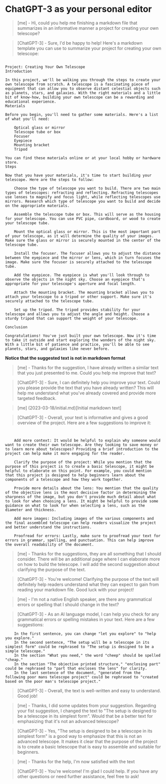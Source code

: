 # ChatGPT-3 as your personal editor

> [me] - Hi, could you help me finishing a markdown file that summarizes in an informative manner a project for creating your own telescope? 

> [ChatGPT-3] - Sure, I'd be happy to help! Here's a markdown template you can use to summarize your project for creating your own telescope:

``` text

Project: Creating Your Own Telescope
Introduction

In this project, we'll be walking you through the steps to create your own telescope from scratch. A telescope is a fascinating piece of equipment that can allow you to observe distant celestial objects such as planets, stars, and galaxies. With the right materials and a little bit of know-how, building your own telescope can be a rewarding and educational experience.
Materials

Before you begin, you'll need to gather some materials. Here's a list of what you'll need:

    Optical glass or mirror
    Telescope tube or box
    Focuser
    Eyepiece
    Mounting bracket
    Tripod

You can find these materials online or at your local hobby or hardware store.
Steps

Now that you have your materials, it's time to start building your telescope. Here are the steps to follow:

    Choose the type of telescope you want to build. There are two main types of telescopes: refracting and reflecting. Refracting telescopes use lenses to magnify and focus light, while reflecting telescopes use mirrors. Research which type of telescope you want to build and decide on the appropriate materials.

    Assemble the telescope tube or box. This will serve as the housing for your telescope. You can use PVC pipe, cardboard, or wood to create your telescope tube.

    Mount the optical glass or mirror. This is the most important part of your telescope, as it will determine the quality of your images. Make sure the glass or mirror is securely mounted in the center of the telescope tube.

    Install the focuser. The focuser allows you to adjust the distance between the eyepiece and the mirror or lens, which in turn focuses the image. Make sure the focuser is securely attached to the telescope tube.

    Add the eyepiece. The eyepiece is what you'll look through to observe the objects in the night sky. Choose an eyepiece that's appropriate for your telescope's aperture and focal length.

    Attach the mounting bracket. The mounting bracket allows you to attach your telescope to a tripod or other support. Make sure it's securely attached to the telescope tube.

    Set up the tripod. The tripod provides stability for your telescope and allows you to adjust the angle and height. Choose a sturdy tripod that can support the weight of your telescope.

Conclusion

Congratulations! You've just built your own telescope. Now it's time to take it outside and start exploring the wonders of the night sky. With a little bit of patience and practice, you'll be able to see planets, stars, and galaxies like never before.

```

**Notice that the suggested text is not in markdown format**

> [me] - Thanks for the suggestion, I have already written a similar text that you just presented to me. Could you help me improve that text?


> [ChatGPT-3] - Sure, I can definitely help you improve your text. Could you please provide the text that you have already written? This will help me understand what you've already covered and provide more targeted feedback.


> [me] (2023-03-18/initial.md)[Initial markdown text]

> [ChatGPT-3] - Overall, your text is informative and gives a good overview of the project. Here are a few suggestions to improve it:

``` text


    Add more context: It would be helpful to explain why someone would want to create their own telescope. Are they looking to save money or to learn more about telescopes? Providing a brief introduction to the project can help make it more engaging for the reader.

    Clarify the purpose of the project: While you mention that the purpose of this project is to create a basic telescope, it might be helpful to elaborate on this point. For example, you could mention that this project is designed to help beginners learn about the components of a telescope and how they work together.

    Provide more details about the lens: You mention that the quality of the objective lens is the most decisive factor in determining the sharpness of the image, but you don't provide much detail about what to look for when choosing a lens. It might be helpful to provide some guidance on what to look for when selecting a lens, such as the diameter and thickness.

    Add more images: Including images of the various components and the final assembled telescope can help readers visualize the project and better understand the instructions.

    Proofread for errors: Lastly, make sure to proofread your text for errors in grammar, spelling, and punctuation. This can help improve the overall readability of the document.

```

> [me] - Thanks for the suggestions, they are all something that I should consider. There will be an additional page where I can elaborate more on how to build the telescope. I will add the second suggestion about clarifying the purpose of the text.

> [ChatGPT-3] - You're welcome! Clarifying the purpose of the text will definitely help readers understand what they can expect to gain from reading your markdown file. Good luck with your project!

> [me] - I'm not a native English speaker, are there any grammatical errors or spelling that I should change in the text?

> [ChatGPT-3] - As an AI language model, I can help you check for any grammatical errors or spelling mistakes in your text. Here are a few suggestions:

``` text
    In the first sentence, you can change "let you explore" to "help you explore."
    In the second sentence, "The setup will be a telescope in its simplest form" could be rephrased to "The setup is designed to be a simple telescope."
    In the section "What you need," the word "cheep" should be spelled "cheap."
    In the section "The objective printed structure," "enclosing part" could be rephrased to "part that encloses the lens" for clarity.
    In the last sentence of the document, "generated from the following poor mans telescope project" could be rephrased to "created based on the poor man's telescope project."

```

> [ChatGPT-3] - Overall, the text is well-written and easy to understand. Good job!

> [me] - Thanks, I did some updates from your suggestion. Regarding your fist suggestion, I changed the text to "The setup is designed to be a telescope in its simplest form". Would that be a better text for emphasizing that it's not an advanced telescope?


> [ChatGPT-3] - Yes, "The setup is designed to be a telescope in its simplest form" is a good way to emphasize that this is not an advanced telescope. It makes it clear that the purpose of the project is to create a basic telescope that is easy to assemble and suitable for beginners.

> [me] - Thanks for the help, I'm now satisfied with the text

> [ChatGPT-3] - You're welcome! I'm glad I could help. If you have any other questions or need further assistance, feel free to ask!



